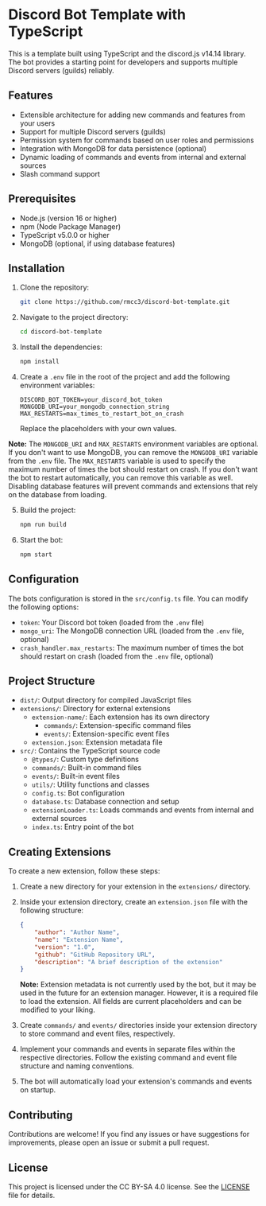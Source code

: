 # Discord Bot Template with TypeScript

This is a template built using TypeScript and the discord.js v14.14 library. The bot provides a starting point for developers and supports multiple Discord servers (guilds) reliably.

## Features

- Extensible architecture for adding new commands and features from your users
- Support for multiple Discord servers (guilds)
- Permission system for commands based on user roles and permissions
- Integration with MongoDB for data persistence (optional)
- Dynamic loading of commands and events from internal and external sources
- Slash command support

## Prerequisites

- Node.js (version 16 or higher)
- npm (Node Package Manager)
- TypeScript v5.0.0 or higher
- MongoDB (optional, if using database features)

## Installation

1. Clone the repository:

    ```bash
    git clone https://github.com/rmcc3/discord-bot-template.git
    ```

2. Navigate to the project directory:

    ```bash
   cd discord-bot-template
    ```
   
3. Install the dependencies:

    ```bash
    npm install
    ```
   
4. Create a `.env` file in the root of the project and add the following environment variables:

    ```env
    DISCORD_BOT_TOKEN=your_discord_bot_token
    MONGODB_URI=your_mongodb_connection_string
    MAX_RESTARTS=max_times_to_restart_bot_on_crash
    ```
   
    Replace the placeholders with your own values.

**Note:** The `MONGODB_URI` and `MAX_RESTARTS` environment variables are optional. If you don't want to use MongoDB, you can remove the `MONGODB_URI` variable from the `.env` file. The `MAX_RESTARTS` variable is used to specify the maximum number of times the bot should restart on crash. If you don't want the bot to restart automatically, you can remove this variable as well. Disabling database features will prevent commands and extensions that rely on the database from loading.
   
5. Build the project:

    ```bash
    npm run build
    ```
   
6. Start the bot:

    ```bash
    npm start
    ```
   
## Configuration

The bots configuration is stored in the `src/config.ts` file. You can modify the following options:

* `token`: Your Discord bot token (loaded from the `.env` file)
* `mongo_uri`: The MongoDB connection URL (loaded from the `.env` file, optional)
* `crash_handler.max_restarts`: The maximum number of times the bot should restart on crash (loaded from the `.env` file, optional)

## Project Structure

* `dist/`: Output directory for compiled JavaScript files
* `extensions/`: Directory for external extensions
    * `extension-name/`: Each extension has its own directory 
      * `commands/`: Extension-specific command files 
      * `events/`: Extension-specific event files 
    * `extension.json`: Extension metadata file
* `src/`: Contains the TypeScript source code
    * `@types/`: Custom type definitions
    * `commands/`: Built-in command files 
    * `events/`: Built-in event files 
    * `utils/`: Utility functions and classes
    * `config.ts`: Bot configuration
    * `database.ts`: Database connection and setup
    * `extensionLoader.ts`: Loads commands and events from internal and external sources
    * `index.ts`: Entry point of the bot

## Creating Extensions

To create a new extension, follow these steps:

1. Create a new directory for your extension in the `extensions/` directory.
2. Inside your extension directory, create an `extension.json` file with the following structure:

    ```json
    {
        "author": "Author Name",
        "name": "Extension Name",
        "version": "1.0",
        "github": "GitHub Repository URL",
        "description": "A brief description of the extension"
    }
    ```
   **Note:** Extension metadata is not currently used by the bot, but it may be used in the future for an extension manager. However, it is a required file to load the extension. All fields are current placeholders and can be modified to your liking.

3. Create `commands/` and `events/` directories inside your extension directory to store command and event files, respectively.
4. Implement your commands and events in separate files within the respective directories. Follow the existing command and event file structure and naming conventions.
5. The bot will automatically load your extension's commands and events on startup.

## Contributing
Contributions are welcome! If you find any issues or have suggestions for improvements, please open an issue or submit a pull request.

## License
This project is licensed under the CC BY-SA 4.0 license. See the [LICENSE](LICENSE) file for details.
